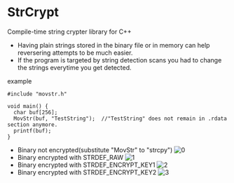 # StrCrypt
Compile-time string crypter library for C++

- Having plain strings stored in the binary file or in memory can help reversering attempts to be much easier.
- If the program is targeted by string detection scans you had to change the strings everytime you get detected.

example
```
#include "movstr.h"

void main() {
  char buf[256];
  MovStr(buf, "TestString");  //"TestString" does not remain in .rdata section anymore.
  printf(buf);
}
```

- Binary not encrypted(substitute "MovStr" to "strcpy")
![0](https://user-images.githubusercontent.com/32794121/117446996-e271a600-af77-11eb-8b9e-ca663e557cd4.jpg)
- Binary encrypted with STRDEF_RAW
![1](https://user-images.githubusercontent.com/32794121/117447059-f3bab280-af77-11eb-8cd9-eeeee7cea663.jpg)
- Binary encrypted with STRDEF_ENCRYPT_KEY1
![2](https://user-images.githubusercontent.com/32794121/117447077-fae1c080-af77-11eb-8b9b-b021dbe7deed.jpg)
- Binary encrypted with STRDEF_ENCRYPT_KEY2
![3](https://user-images.githubusercontent.com/32794121/117447084-ff0dde00-af77-11eb-9e97-467ed6b72fc8.jpg)

